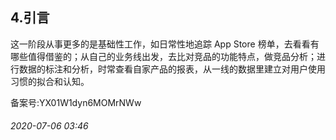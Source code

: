 ## 4.引言
这一阶段从事更多的是基础性工作，如日常性地追踪 App Store 榜单，去看看有哪些值得借鉴的；从自己的业务线出发，去比对竞品的功能特点，做竞品分析；进行数据的标注和分析，时常查看自家产品的报表，从一线的数据里建立对用户使用习惯的拟合和认知。 


备案号:YX01W1dyn6MOMrNWw


###### 2020-07-06 03:46
